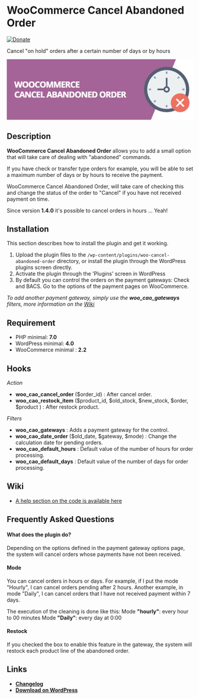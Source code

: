 # WooCommerce Cancel Abandoned Order 
[![Donate](https://img.shields.io/badge/Donate-PayPal-green.svg)](https://www.paypal.me/rvola)

Cancel "on hold" orders after a certain number of days or by hours

![banner](/.github/banner.jpg)

## Description

**WooCommerce Cancel Abandoned Order** allows you to add a small option that will take care of dealing with "abandoned" commands.

If you have check or transfer type orders for example, you will be able to set a maximum number of days or by hours to receive the payment.

WooCommerce Cancel Abandoned Order, will take care of checking this and change the status of the order to "Cancel" if you have not received payment on time.

Since version **1.4.0** it's possible to cancel orders in hours ... Yeah!


## Installation

This section describes how to install the plugin and get it working.

1. Upload the plugin files to the `/wp-content/plugins/woo-cancel-abandoned-order` directory, or install the plugin through the WordPress plugins screen directly.
2. Activate the plugin through the 'Plugins' screen in WordPress
3. By default you can control the orders on the payment gateways: Check and BACS. Go to the options of the payment pages on WooCommerce.

*To add another payment gateway, simply use the **woo_cao_gateways** filters, more information on the [Wiki](https://github.com/rvola/woo-cancel-abandoned-order/wiki)*

## Requirement

* PHP minimal: **7.0**
* WordPress minimal: **4.0**
* WooCommerce minimal : **2.2**

## Hooks
_Action_

* **woo_cao_cancel_order** ($order_id) : After cancel order.
* **woo_cao_restock_item** ($product_id, $old_stock, $new_stock, $order, $product ) : After restock product.

_Filters_

* **woo_cao_gateways** : Adds a payment gateway for the control.
* **woo_cao_date_order** ($old_date, $gateway, $mode) : Change the calculation date for pending orders.
* **woo_cao_default_hours** : Default value of the number of hours for order processing.
* **woo_cao_default_days** : Default value of the number of days for order processing.

## Wiki
* [A help section on the code is available here](https://github.com/rvola/woo-cancel-abandoned-order/wiki)

## Frequently Asked Questions

#### What does the plugin do?

Depending on the options defined in the payment gateway options page, the system will cancel orders whose payments have not been received.

#### Mode
You can cancel orders in hours or days.
For example, if I put the mode "Hourly", I can cancel orders pending after 2 hours.
Another example, in mode "Daily", I can cancel orders that I have not received payment within 7 days.

The execution of the cleaning is done like this:
Mode **"hourly"**: every hour to 00 minutes
Mode **"Daily"**: every day at 0:00

#### Restock

If you checked the box to enable this feature in the gateway, the system will restock each product line of the abandoned order.

## Links

* [**Changelog**](https://github.com/rvola/woo-cancel-abandoned-order/blob/master/CHANGELOG.md)
* [**Download on WordPress**](https://wordpress.org/plugins/woo-cancel-abandoned-order/)
